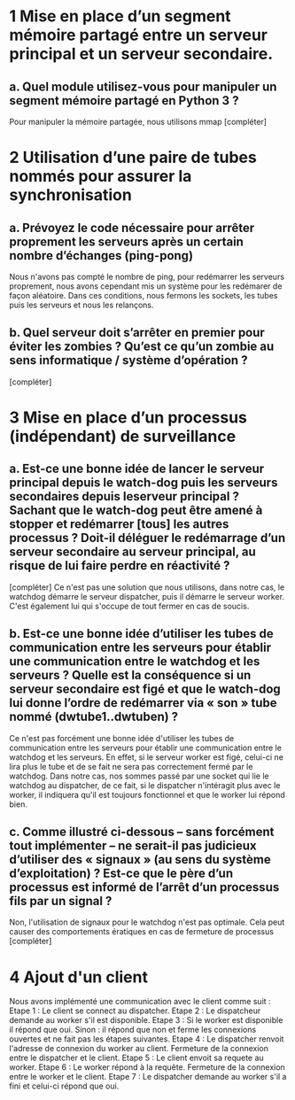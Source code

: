 # 1 Mise en place d’un segment mémoire partagé entre un serveur principal et un serveur secondaire.
## a. Quel module utilisez-vous pour manipuler un segment mémoire partagé en Python 3 ?
Pour manipuler la mémoire partagée, nous utilisons mmap [compléter]
# 2 Utilisation d’une paire de tubes nommés pour assurer la synchronisation
## a. Prévoyez le code nécessaire pour arrêter proprement les serveurs après un certain nombre d’échanges (ping-pong)
Nous n'avons pas compté le nombre de ping, pour redémarrer les serveurs proprement, nous avons cependant mis un système pour les redémarer de façon aléatoire. Dans ces conditions, nous fermons les sockets, les tubes puis les serveurs et nous les relançons.
## b. Quel serveur doit s’arrêter en premier pour éviter les zombies ? Qu’est ce qu’un zombie au sens informatique / système d’opération ?
[compléter]
# 3 Mise en place d’un processus (indépendant) de surveillance
## a. Est-ce une bonne idée de lancer le serveur principal depuis le watch-dog puis les serveurs secondaires depuis leserveur principal ? Sachant que le watch-dog peut être amené à stopper et redémarrer [tous] les autres processus ? Doit-il déléguer le redémarrage d’un serveur secondaire au serveur principal, au risque de lui faire perdre en réactivité ?
[compléter]
Ce n'est pas une solution que nous utilisons, dans notre cas, le watchdog démarre le serveur dispatcher, puis il démarre le serveur worker. C'est également lui qui s'occupe de tout fermer en cas de soucis.
## b. Est-ce une bonne idée d’utiliser les tubes de communication entre les serveurs pour établir une communication entre le watchdog et les serveurs ? Quelle est la conséquence si un serveur secondaire est figé et que le watch-dog lui donne l’ordre de redémarrer via « son » tube nommé (dwtube1..dwtuben) ?
Ce n'est pas forcément une bonne idée d'utiliser les tubes de communication entre les serveurs pour établir une communication entre le watchdog et les serveurs. En effet, si le serveur worker est figé, celui-ci ne lira plus le tube et de se fait ne sera pas correctement fermé par le watchdog.
Dans notre cas, nos sommes passé par une socket qui lie le watchdog au dispatcher, de ce fait, si le dispatcher n'intéragit plus avec le worker, il indiquera qu'il est toujours fonctionnel et que le worker lui répond bien.
## c. Comme illustré ci-dessous – sans forcément tout implémenter    – ne serait-il pas judicieux d’utiliser des « signaux » (au sens du système d’exploitation) ? Est-ce que le père d’un processus est informé de l’arrêt d’un processus fils par un signal ?
Non, l'utilisation de signaux pour le watchdog n'est pas optimale. Cela peut causer des comportements ératiques en cas de fermeture de processus
[compléter]
# 4 Ajout d'un client
Nous avons implémenté une communication avec le client comme suit :
Etape 1 : Le client se connect au dispatcher.
Etape 2 : Le dispatcheur demande au worker s'il est disponible.
Etape 3 : Si le worker est disponible il répond que oui. Sinon : il répond que non et ferme les connexions ouvertes et ne fait pas les étapes suivantes.
Etape 4 : Le dispatcher renvoit l'adresse de connexion du worker au client.
Fermeture de la connexion entre le dispatcher et le client.
Etape 5 : Le client envoit sa requete au worker.
Etape 6 : Le worker répond à la requête.
Fermeture de la connexion entre le worker et le client.
Etape 7 : Le dispatcher demande au worker s'il a fini et celui-ci répond que oui.